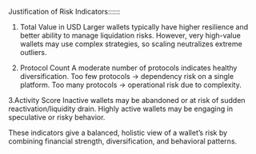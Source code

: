 Justification of Risk Indicators::::::
1. Total Value in USD
Larger wallets typically have higher resilience and better ability to manage liquidation risks.
However, very high-value wallets may use complex strategies, so scaling neutralizes extreme outliers.

2. Protocol Count
A moderate number of protocols indicates healthy diversification.
Too few protocols → dependency risk on a single platform.
Too many protocols → operational risk due to complexity.

3.Activity Score
Inactive wallets may be abandoned or at risk of sudden reactivation/liquidity drain.
Highly active wallets may be engaging in speculative or risky behavior.

These indicators give a balanced, holistic view of a wallet’s risk by combining financial strength, diversification, and behavioral patterns.
